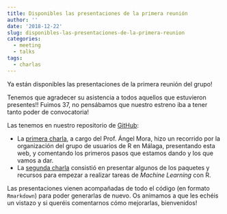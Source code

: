 ```yaml
---
title: Disponibles las presentaciones de la primera reunión
author: ''
date: '2018-12-22'
slug: disponibles-las-presentaciones-de-la-primera-reunion
categories:
  - meeting
  - talks
tags:
  - charlas
---
```


Ya están disponibles las presentaciones de la primera reunión del grupo! 

Tenemos que agradecer su asistencia a todos aquellos que estuvieron presentes!! Fuimos 37, no pensábamos que nuestro estreno iba a tener tanto poder de convocatoria!

Las tenemos en nuestro repositorio de [GitHub](https://github.com/RMalagaGroup/Presentaciones/tree/master/20181213_Primera_reunion):

- La [primera charla](https://github.com/RMalagaGroup/Presentaciones/blob/master/20181213_Primera_reunion/Presentacion_del_grupo/Presentacion_Grupo.pdf), a cargo del Prof. Ángel Mora, hizo un recorrido por la organización del grupo de usuarios de R en Málaga, presentando esta web, y comentando los primeros pasos que estamos dando y los que vamos a dar.
- La [segunda charla](https://github.com/RMalagaGroup/Presentaciones/blob/master/20181213_Primera_reunion/Machine_learning/MLR.pdf) consistió en presentar algunos de los paquetes y recursos para empezar a realizar tareas de _Machine Learning_ con R.

Las presentaciones vienen acompañadas de todo el código (en formato `Rmarkdown`) para poder generarlas de nuevo. Os animamos a que les echéis un vistazo y si queréis comentarnos cómo mejorarlas, bienvenidos!
